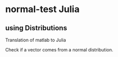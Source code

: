 # normal-test        Julia

## using Distributions

Translation of matlab to Julia

Check if a vector comes from a normal distribution.

